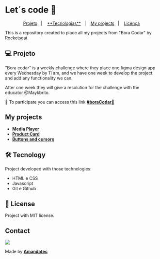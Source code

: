 # Let´s code 🚀

<p align="center">
  <a href="#-tecnologias">Projeto</a>&nbsp;&nbsp;&nbsp;|&nbsp;&nbsp;&nbsp;
  <a href="#-projeto">**Tecnologias**</a>&nbsp;&nbsp;&nbsp;|&nbsp;&nbsp;&nbsp;
  <a href="#-layout">My projects</a>&nbsp;&nbsp;&nbsp;|&nbsp;&nbsp;&nbsp;
  <a href="#memo-licença">Licença</a>
</p>

This is a repository created to place all my projects from "Bora Codar" by Rocketseat.

## 💻 Projeto
 "Bora codar" is a weekly challenge where they place one figma design app every Wednesday by 11 am, and we have one week to develop the project and add any functionality we can. 

After one week they will give a resolution for the challenge with the educator @Maykbrito.

🚀 To participate you can access this link  [**#boraCodar**🔗](https://boracodar.dev/#)

## My projects

* [**Media Player**](https://github.com/Amandatec/boracodar/week1-mediaplayer)
* [**Product Card**](https://github.com/Amandatec/boracodar/week2-productcard)
* [**Buttons and cursors**](https://github.com/Amandatec/boracodar/week3-buttonsandcursors)

## 🛠️ Tecnology

Project developed with those technologies:

- HTML e CSS
- Javascript
- Git e Github

## 📝 License

Project with MIT license.

##  Contact 

 <a href="https://www.linkedin.com/in/amanda-oliveira-20/" target="_blank"><img src="https://img.shields.io/badge/-LinkedIn-%230077B5?style=for-the-badge&logo=linkedin&logoColor=white" style="margin-right: 2vw" target="_blank"></a>


 Made by [**Amandatec**](https://www.linkedin.com/in/amanda-oliveira-20/">)